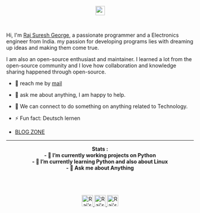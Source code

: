 
<p align="center"><img src="https://media.giphy.com/media/hvRJCLFzcasrR4ia7z/giphy.gif" width="25px">
</p>

<br />

Hi, I'm [Raj Suresh George](https://rajsureshgeorge.github.io/My-Portfolio/), a passionate programmer and a Electronics engineer from India. my passion for developing programs lies with dreaming up ideas and making them come true.
<br>
 
I am also an open-source enthusiast and maintainer. I learned a lot from the open-source community and I love how collaboration and knowledge sharing happened through open-source.

- 💼 reach me by [mail](mailto:rajsureshgeo@protonmail.com) 
- 💬 ask me about anything, I am happy to help.
- 👯 We can connect to do something on anything related to Technology.
- ⚡ Fun fact: Deutsch lernen

- [BLOG ZONE](https://rajsureshgeorge.github.io/)

---     
<p align="center">
  <b>Stats :</b><br>
  <b>- 🔭 I’m currently working projects on Python</b> <br>
  <b>- 🌱 I’m currently learning Python and also about Linux </b> <br>
  <b >- 💬 Ask me about Anything</b><br>
  <br><br>
 <!-- <img src="https://github-readme-stats.vercel.app/api/top-langs/?username=rajsureshgeorge&langs_count=5&theme=radical">-->
</p>
<p align="center">
<br/>
<a href="https://twitter.com/rajsureshgeorge">  
  <img alt="Raj's Twitter" width="30px" src="https://icons8.com/icon/z6gJ8gyjaapn/twitter" />

</a>

<a href="https://github.com/rajsureshgeorge">
  <img alt="Raj's Github" width="30px" src="https://icons8.com/icon/v551nqGeHhGn/github" />
</a>
<a href="mailto:rajsureshgeo@protonmail.com">
  <img alt="Raj's Mail" width="30px" src="https://icons8.com/icon/62/letter" />
</a>

</p>

